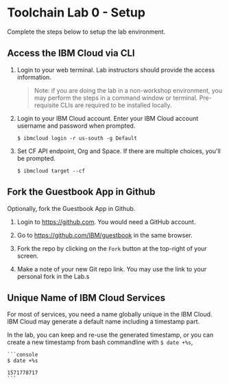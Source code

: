 # Toolchain Lab 0 - Setup

Complete the steps below to setup the lab environment.

## Access the IBM Cloud via CLI

1. Login to your web terminal. Lab instructors should provide the access information.

	> Note: if you are doing the lab in a non-workshop environment, you may perform the steps in a command window or terminal. Pre-requisite CLIs are required to be installed locally.

1. Login to your IBM Cloud account. Enter your IBM Cloud account username and password when prompted.

    ```console
    $ ibmcloud login -r us-south -g Default
    ```

1.  Set CF API endpoint, Org and Space. If there are multiple choices, you'll be prompted.

	```console
	$ ibmcloud target --cf
	```

## Fork the Guestbook App in Github

Optionally, fork the Guestbook App in Github.

1. Login to https://github.com. You would need a GitHub account.

1. Go to https://github.com/IBM/guestbook in the same browser.

1. Fork the repo by clicking on the `Fork` button at the top-right of your screen.

1. Make a note of your new Git repo link. You may use the link to your personal fork in the Lab.s

## Unique Name of IBM Cloud Services

For most of services, you need a name globally unique in the IBM Cloud. IBM Cloud may generate a default name including a timestamp part. 

In the lab, you can keep and re-use the generated timestamp, or you can create a new timestamp from bash commandline with `$ date +%s`,

	```console
	$ date +%s

	1571778717
	```